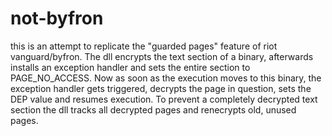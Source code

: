 # not-byfron

this is an attempt to replicate the "guarded pages" feature of riot vanguard/byfron. The dll encrypts the text section of a binary, afterwards installs an exception handler and sets the entire section to PAGE_NO_ACCESS. Now as soon as the execution moves to this binary, the exception handler gets triggered, decrypts the page in question, sets the DEP value and resumes execution. To prevent a completely decrypted text section the dll tracks all decrypted pages and renecrypts old, unused pages.

